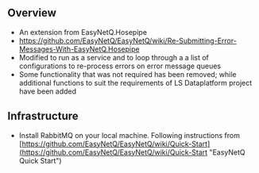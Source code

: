 ## Overview ##
*	An extension from EasyNetQ.Hosepipe
*	https://github.com/EasyNetQ/EasyNetQ/wiki/Re-Submitting-Error-Messages-With-EasyNetQ.Hosepipe
*	Modified to run as a service and to loop through a a list of configurations to re-process errors on error message queues
*	Some functionality that was not required has been removed; while additional functions to suit the requirements of LS Dataplatform project have been added

## Infrastructure ##
*	Install RabbitMQ on your local machine. Following instructions from [https://github.com/EasyNetQ/EasyNetQ/wiki/Quick-Start](https://github.com/EasyNetQ/EasyNetQ/wiki/Quick-Start "EasyNetQ Quick Start")
